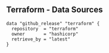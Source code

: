## Terraform - Data Sources

```
data "github_release" "terraform" {
  repository  = "terraform"
  owner       = "hashicorp"
  retrieve_by = "latest"
}
```
